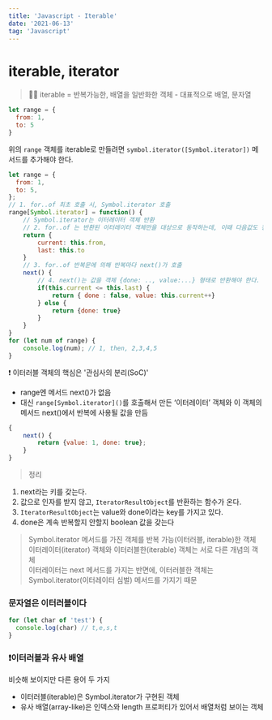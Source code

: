 ```yaml
---
title: 'Javascript - Iterable'
date: '2021-06-13'
tag: 'Javascript'
---
```


# iterable, iterator

> 🕵️‍♂️ iterable = 반복가능한, 배열을 일반화한 객체 - 대표적으로 배열, 문자열

```js
let range = {
  from: 1,
  to: 5
}
```

위의 `range` 객체를 iterable로 만들려면 `symbol.iterator([Symbol.iterator])` 메서드를 추가해야 한다.

```js
let range = {
  from: 1,
  to: 5,
};
// 1. for..of 최초 호출 시, Symbol.iterator 호출
range[Symbol.iterator] = function() {
    // Symbol.iterator는 이터레이터 객체 반환
    // 2. for..of 는 반환된 이터레이터 객체만을 대상으로 동작하는데, 이때 다음값도 정해진다.
    return {
        current: this.from,
        last: this.to
    }
    // 3. for..of 반복문에 의해 반복마다 next()가 호출
    next() {
        // 4. next()는 값을 객체 {done: .., value:...} 형태로 반환해야 한다.
        if(this.current <= this.last) {
            return { done : false, value: this.current++}
        } else {
            return {done: true}
        }
    }
}
for (let num of range) {
    console.log(num); // 1, then, 2,3,4,5
}
```

❗ 이터러블 객체의 핵심은 '관심사의 분리(SoC)'

- range엔 메서드 next()가 없음
- 대신 `range[Symbol.iterator]()`를 호출해서 만든 ‘이터레이터’ 객체와 이 객체의 메서드 next()에서 반복에 사용될 값을 만듬

```js
{
    next() {
      	return {value: 1, done: true};
    }
}
```

> 정리

1. next라는 키를 갖는다.
2. 값으로 인자를 받지 않고, `IteratorResultObject`를 반환하는 함수가 온다.
3. `IteratorResultObject`는 value와 done이라는 key를 가지고 있다.
4. done은 계속 반복할지 안할지 boolean 값을 갖는다

> Symbol.iterator 메서드를 가진 객체를 반복 가능(이터러블, iterable)한 객체  
> 이터레이터(iterator) 객체와 이터러블한(iterable) 객체는 서로 다른 개념의 객체  
> 이터레이터는 next 메서드를 가지는 반면에, 이터러블한 객체는 Symbol.iterator(이터레이터 심벌) 메서드를 가지기 때문

### 문자열은 이터러블이다

```js
for (let char of 'test') {
  console.log(char) // t,e,s,t
}
```

### ❗이터러블과 유사 배열

비슷해 보이지만 다른 용어 두 가지

- 이터러블(iterable)은 Symbol.iterator가 구현된 객체
- 유사 배열(array-like)은 인덱스와 length 프로퍼티가 있어서 배열처럼 보이는 객체
